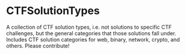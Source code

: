 CTFSolutionTypes
================

A collection of CTF solution types, i.e. not solutions to specific CTF challenges, but the general categories that those solutions fall under. Includes CTF solution categories for web, binary, network, crypto, and others. Please contribute!
